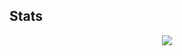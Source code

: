 <h2>Stats</h2>
<p align="center"><img src="https://github-readme-stats.vercel.app/api?username=shreypatel1&count_private=true&theme=nord"></p>
